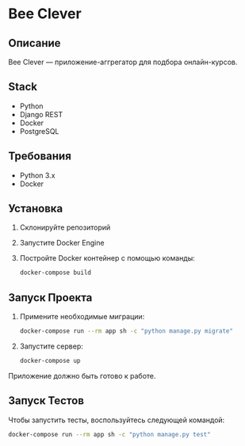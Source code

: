 # Bee Clever

## Описание
Bee Clever — приложение-аггрегатор для подбора онлайн-курсов. 
## Stack
- Python
- Django REST
- Docker
- PostgreSQL

## Требования
- Python 3.x
- Docker

## Установка

1. Склонируйте репозиторий
    
2. Запустите Docker Engine

3. Постройте Docker контейнер с помощью команды:
    ```bash
    docker-compose build
    ```

## Запуск Проекта

1. Примените необходимые миграции:
    ```bash
    docker-compose run --rm app sh -c "python manage.py migrate"
    ```

2. Запустите сервер:
    ```bash
    docker-compose up
    ```

Приложение должно быть готово к работе.

## Запуск Тестов
Чтобы запустить тесты, воспользуйтесь следующей командой:
```bash
docker-compose run --rm app sh -c "python manage.py test"
```

